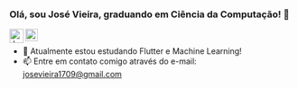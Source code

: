 ### Olá, sou José Vieira, graduando em Ciência da Computação! 👋

<a href="mailto:josevieira1709@gmail.com">
  <img align = "left" alt = "José Vieira | Gmail" width = "25px" src = "https://upload.wikimedia.org/wikipedia/commons/7/7e/Gmail_icon_%282020%29.svg" / >
</a>
<a href="https://www.linkedin.com/in/josevieirac/">
  <img align = "left" alt = "José Vieira | LinkedIN" width = "22px" src = "https://raw.githubusercontent.com/peterthehan/peterthehan/master/assets/linkedin.svg" />
</a>

<!---
[! [ GitHub josevieirac ] (https://img.shields.io/github/followers/josevieirac?label=follow&style=social)] (https://github.com/josevieirac)
<sub> ㅤ </sub>
[! [ GitHub josevieirac ] (https://komarev.com/ghpvc/?username=josevieirac&label=Profile%20views&color=0eb45e&style=flat)] (https://github.com/josevieirac)

-->
<sub> ㅤ </sub>

- 🌱 Atualmente estou estudando Flutter e Machine Learning!
- 📫 Entre em contato comigo através do e-mail: josevieira1709@gmail.com
